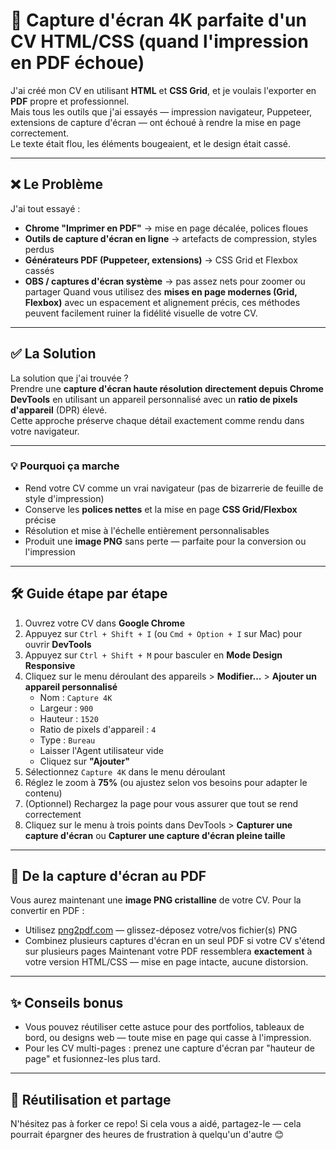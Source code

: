 # 📸 Capture d'écran 4K parfaite d'un CV HTML/CSS (quand l'impression en PDF échoue)

J'ai créé mon CV en utilisant **HTML** et **CSS Grid**, et je voulais l'exporter en **PDF** propre et professionnel.  
Mais tous les outils que j'ai essayés — impression navigateur, Puppeteer, extensions de capture d'écran — ont échoué à rendre la mise en page correctement.  
Le texte était flou, les éléments bougeaient, et le design était cassé.

---

## ❌ Le Problème

J'ai tout essayé :

-   **Chrome "Imprimer en PDF"** → mise en page décalée, polices floues
-   **Outils de capture d'écran en ligne** → artefacts de compression, styles perdus
-   **Générateurs PDF (Puppeteer, extensions)** → CSS Grid et Flexbox cassés
-   **OBS / captures d'écran système** → pas assez nets pour zoomer ou partager
    Quand vous utilisez des **mises en page modernes (Grid, Flexbox)** avec un espacement et alignement précis, ces méthodes peuvent facilement ruiner la fidélité visuelle de votre CV.

---

## ✅ La Solution

La solution que j'ai trouvée ?  
Prendre une **capture d'écran haute résolution directement depuis Chrome DevTools** en utilisant un appareil personnalisé avec un **ratio de pixels d'appareil** (DPR) élevé.  
Cette approche préserve chaque détail exactement comme rendu dans votre navigateur.

---

### 💡 Pourquoi ça marche

-   Rend votre CV comme un vrai navigateur (pas de bizarrerie de feuille de style d'impression)
-   Conserve les **polices nettes** et la mise en page **CSS Grid/Flexbox** précise
-   Résolution et mise à l'échelle entièrement personnalisables
-   Produit une **image PNG** sans perte — parfaite pour la conversion ou l'impression

---

## 🛠️ Guide étape par étape

1. Ouvrez votre CV dans **Google Chrome**
2. Appuyez sur `Ctrl + Shift + I` (ou `Cmd + Option + I` sur Mac) pour ouvrir **DevTools**
3. Appuyez sur `Ctrl + Shift + M` pour basculer en **Mode Design Responsive**
4. Cliquez sur le menu déroulant des appareils > **Modifier...** > **Ajouter un appareil personnalisé**
    - Nom : `Capture 4K`
    - Largeur : `900`
    - Hauteur : `1520`
    - Ratio de pixels d'appareil : `4`
    - Type : `Bureau`
    - Laisser l'Agent utilisateur vide
    - Cliquez sur **"Ajouter"**
5. Sélectionnez `Capture 4K` dans le menu déroulant
6. Réglez le zoom à **75%** (ou ajustez selon vos besoins pour adapter le contenu)
7. (Optionnel) Rechargez la page pour vous assurer que tout se rend correctement
8. Cliquez sur le menu à trois points dans DevTools > **Capturer une capture d'écran** ou **Capturer une capture d'écran pleine taille**

---

## 📄 De la capture d'écran au PDF

Vous aurez maintenant une **image PNG cristalline** de votre CV.
Pour la convertir en PDF :

-   Utilisez [png2pdf.com](https://png2pdf.com) — glissez-déposez votre/vos fichier(s) PNG
-   Combinez plusieurs captures d'écran en un seul PDF si votre CV s'étend sur plusieurs pages
    Maintenant votre PDF ressemblera **exactement** à votre version HTML/CSS — mise en page intacte, aucune distorsion.

---

## ✨ Conseils bonus

-   Vous pouvez réutiliser cette astuce pour des portfolios, tableaux de bord, ou designs web — toute mise en page qui casse à l'impression.
-   Pour les CV multi-pages : prenez une capture d'écran par "hauteur de page" et fusionnez-les plus tard.

---

## 🙌 Réutilisation et partage

N'hésitez pas à forker ce repo! 
Si cela vous a aidé, partagez-le — cela pourrait épargner des heures de frustration à quelqu'un d'autre 😊
